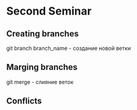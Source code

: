 # Second Seminar

## Creating branches
git branch branch_name - создание новой ветки
## Marging branches
git merge - слияние веток
## Conflicts